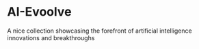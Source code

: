 # AI-Evoolve
A nice collection showcasing the forefront of artificial intelligence innovations and breakthroughs
